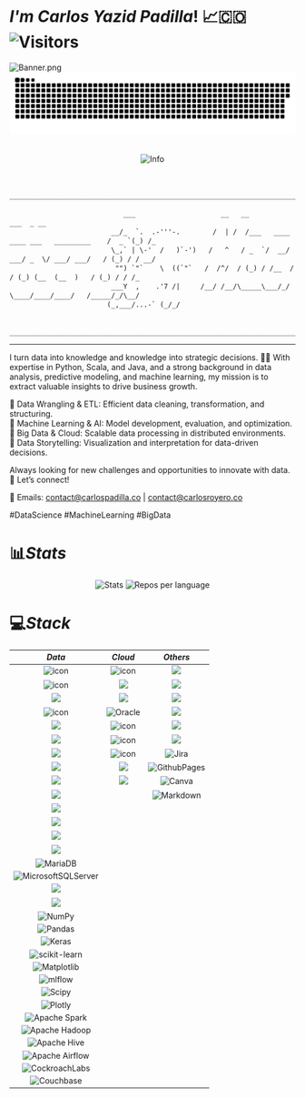 # ***I'm Carlos Yazid Padilla***! 📈🇨🇴 ![Visitors](https://api.visitorbadge.io/api/combined?path=https%3A%2F%2Fgithub.com%2FCarlosYazid&label=Visitors&labelColor=%23ba68c8&countColor=%232ccce4&style=flat)
![Banner.png](https://i.postimg.cc/N0SCS3yY/Banner.png)
![](github-contribution-grid-snake-dark.svg)<br/> <br/>
<div id="info" align="center">
  <img src="http://github-profile-summary-cards.vercel.app/api/cards/profile-details?username=carlosyazid&theme=algolia" alt="Info"/>
</div>
<br/>


```
                      _____________________________________________________________________________________

                            ___                     __   __                                     ___  _ __
                         __/_  `.  .-'''-.        /  | /  /___   ____ ____ ___   _________    /  _ `(_) /_
                         \_,` | \-'  /   )`-')   /   ^   / _  `/  __/ ___/ _  \/ ___/ ___/   / (_) / / __/
                          "") `"`    \  ((`"`   /  /^/  / (_) / /__  /  / (_) (__  (__  )   / (_) / / /_  
                         ___Y  ,    .'7 /|     /__/ /__/\_____\___/_/   \____/____/____/   /_____/_/\__/  
                        (_,___/...-` (_/_/

                      _____________________________________________________________________________________

```
---



I turn data into knowledge and knowledge into strategic decisions. 🧠✨ With expertise in Python, Scala, and Java, and a strong background in data analysis, predictive modeling, and machine learning, my mission is to extract valuable insights to drive business growth.

🔹 Data Wrangling & ETL: Efficient data cleaning, transformation, and structuring. <br>
🔹 Machine Learning & AI: Model development, evaluation, and optimization. <br>
🔹 Big Data & Cloud: Scalable data processing in distributed environments. <br>
🔹 Data Storytelling: Visualization and interpretation for data-driven decisions.

Always looking for new challenges and opportunities to innovate with data. 🚀 Let’s connect!

📩 Emails: contact@carlospadilla.co | contact@carlosroyero.co

#DataScience #MachineLearning #BigData

# 📊*Stats*

<div id="stats" align="center">
  <img src="http://github-profile-summary-cards.vercel.app/api/cards/stats?username=carlosyazid&theme=algolia" alt="Stats"/>
  <img src="http://github-profile-summary-cards.vercel.app/api/cards/repos-per-language?username=carlosyazid&theme=algolia" alt="Repos per language"/>
</div>

# 💻*Stack*

<table align="center">
<thead>
<tr>
<th align="center"><em>Data</em></th>
<th align="center"><em>Cloud</em></th>
<th align="center"><em>Others</em></th>
</tr>
</thead>
<tbody>
<tr>
<td align="center"><img src="https://techstack-generator.vercel.app/python-icon.svg" alt="icon" width="65" height="65" /></td>
<td align="center"><img src="https://techstack-generator.vercel.app/aws-icon.svg" alt="icon" width="65" height="65" /></td>
<td align="center"><img src="https://skillicons.dev/icons?i=notion" /></td>
</tr>
<tr>
<td align="center"><img src="https://techstack-generator.vercel.app/java-icon.svg" alt="icon" width="65" height="65" /></td>
<td align="center"><img src="https://skillicons.dev/icons?i=azure" /></td>
<td align="center"><img src="https://skillicons.dev/icons?i=spring" /></td>
</tr>
<tr>
<td align="center"><img src="https://skillicons.dev/icons?i=scala" /></td>
<td align="center"><img src="https://skillicons.dev/icons?i=gcp" /></td>
<td align="center"><img src="https://skillicons.dev/icons?i=postman" /></td>
</tr>
<tr>
<td align="center"><img src="https://techstack-generator.vercel.app/mysql-icon.svg" alt="icon" width="65" height="65" /></td>
<td align="center"><img src="https://img.shields.io/badge/Oracle-F80000?style=for-the-badge&amp;logo=oracle&amp;logoColor=white" alt="Oracle"></td>
<td align="center"><img src="https://skillicons.dev/icons?i=maven" /></td>
</tr>
<tr>
<td align="center"><img src="https://skillicons.dev/icons?i=pytorch" /></td>
<td align="center"><img src="https://techstack-generator.vercel.app/docker-icon.svg" alt="icon" width="65" height="65" /></td>
<td align="center"><img src="https://skillicons.dev/icons?i=yarn" /></td>
</tr>
<tr>
<td align="center"><img src="https://skillicons.dev/icons?i=tensorflow" /></td>
<td align="center"><img src="https://techstack-generator.vercel.app/github-icon.svg" alt="icon" width="65" height="65" /></td>
<td align="center"><img src="https://skillicons.dev/icons?i=hibernate" /></td>
</tr>
<tr>
<td align="center"><img src="https://skillicons.dev/icons?i=r" /></td>
<td align="center"><img src="https://techstack-generator.vercel.app/kubernetes-icon.svg" alt="icon" width="65" height="65" /></td>
<td align="center"><img src="https://img.shields.io/badge/jira-%230A0FFF.svg?style=for-the-badge&amp;logo=jira&amp;logoColor=white" alt="Jira"></td>
</tr>
<tr>
<td align="center"><img src="https://skillicons.dev/icons?i=opencv" /></td>
<td align="center"><img src="https://skillicons.dev/icons?i=githubactions" /></td>
<td align="center"><img src="https://img.shields.io/badge/github%20pages-121013?style=for-the-badge&amp;logo=github&amp;logoColor=white" alt="GithubPages"></td>
</tr>
<tr>
<td align="center"><img src="https://skillicons.dev/icons?i=dynamodb" /></td>
<td align="center"><img src="https://skillicons.dev/icons?i=bash" /></td>
<td align="center"><img src="https://img.shields.io/badge/Canva-%2300C4CC.svg?style=for-the-badge&amp;logo=Canva&amp;logoColor=white" alt="Canva"></td>
</tr>
<tr>
<td align="center"><img src="https://skillicons.dev/icons?i=cassandra" /></td>
<td align="center"></td>
<td align="center"><img src="https://img.shields.io/badge/markdown-%23000000.svg?style=for-the-badge&amp;logo=markdown&amp;logoColor=white" alt="Markdown"></td>
</tr>
<tr>
<td align="center"><img src="https://skillicons.dev/icons?i=mongo" /></td>
<td align="center"></td>
<td align="center"></td>
</tr>
<tr>
<td align="center"><img src="https://skillicons.dev/icons?i=postgres" /></td>
<td align="center"></td>
<td align="center"></td>
</tr>
<tr>
<td align="center"><img src="https://skillicons.dev/icons?i=sqlite" /></td>
<td align="center"></td>
<td align="center"></td>
</tr>
<tr>
<td align="center"><img src="https://skillicons.dev/icons?i=redis" /></td>
<td align="center"></td>
<td align="center"></td>
</tr>
<tr>
<td align="center"><img src="https://img.shields.io/badge/MariaDB-003545?style=for-the-badge&amp;logo=mariadb&amp;logoColor=white" alt="MariaDB"></td>
<td align="center"></td>
<td align="center"></td>
</tr>
<tr>
<td align="center"><img src="https://img.shields.io/badge/Microsoft%20SQL%20Sever-CC2927?style=flat&amp;logo=microsoft%20sql%20server&amp;logoColor=white" alt="MicrosoftSQLServer"></td>
<td align="center"></td>
<td align="center"></td>
</tr>
<tr>
<td align="center"><img src="https://skillicons.dev/icons?i=anaconda" /></td>
<td align="center"></td>
<td align="center"></td>
</tr>
<tr>
<td align="center"><img src="https://skillicons.dev/icons?i=kafka" /></td>
<td align="center"></td>
<td align="center"></td>
</tr>
<tr>
<td align="center"><img src="https://img.shields.io/badge/numpy-%23013243.svg?style=for-the-badge&amp;logo=numpy&amp;logoColor=white" alt="NumPy"></td>
<td align="center"></td>
<td align="center"></td>
</tr>
<tr>
<td align="center"><img src="https://img.shields.io/badge/pandas-%23150458.svg?style=for-the-badge&amp;logo=pandas&amp;logoColor=white" alt="Pandas"></td>
<td align="center"></td>
<td align="center"></td>
</tr>
<tr>
<td align="center"><img src="https://img.shields.io/badge/Keras-%23D00000.svg?style=for-the-badge&amp;logo=Keras&amp;logoColor=white" alt="Keras"></td>
<td align="center"></td>
<td align="center"></td>
</tr>
<tr>
<td align="center"><img src="https://img.shields.io/badge/scikit--learn-%23F7931E.svg?style=for-the-badge&amp;logo=scikit-learn&amp;logoColor=white" alt="scikit-learn"></td>
<td align="center"></td>
<td align="center"></td>
</tr>
<tr>
<td align="center"><img src="https://img.shields.io/badge/Matplotlib-%23ffffff.svg?style=for-the-badge&amp;logo=Matplotlib&amp;logoColor=black" alt="Matplotlib"></td>
<td align="center"></td>
<td align="center"></td>
</tr>
<tr>
<td align="center"><img src="https://img.shields.io/badge/mlflow-%23d9ead3.svg?style=for-the-badge&amp;logo=numpy&amp;logoColor=blue" alt="mlflow"></td>
<td align="center"></td>
<td align="center"></td>
</tr>
<tr>
<td align="center"><img src="https://img.shields.io/badge/SciPy-%230C55A5.svg?style=for-the-badge&amp;logo=scipy&amp;logoColor=%25white" alt="Scipy"></td>
<td align="center"></td>
<td align="center"></td>
</tr>
<tr>
<td align="center"><img src="https://img.shields.io/badge/Plotly-%233F4F75.svg?style=for-the-badge&amp;logo=plotly&amp;logoColor=white" alt="Plotly"></td>
<td align="center"></td>
<td align="center"></td>
</tr>
<tr>
<td align="center"><img src="https://img.shields.io/badge/Apache%20Spark-FDEE21?style=for-the-badge&amp;logo=apachespark&amp;logoColor=black" alt="Apache Spark"></td>
<td align="center"></td>
<td align="center"></td>
</tr>
<tr>
<td align="center"><img src="https://img.shields.io/badge/Apache%20Hadoop-66CCFF?style=for-the-badge&amp;logo=apachehadoop&amp;logoColor=black" alt="Apache Hadoop"></td>
<td align="center"></td>
<td align="center"></td>
</tr>
<tr>
<td align="center"><img src="https://img.shields.io/badge/Apache%20Hive-FDEE21?style=for-the-badge&amp;logo=apachehive&amp;logoColor=black" alt="Apache Hive"></td>
<td align="center"></td>
<td align="center"></td>
</tr>
<tr>
<td align="center"><img src="https://img.shields.io/badge/Apache%20Airflow-017CEE?style=for-the-badge&amp;logo=Apache%20Airflow&amp;logoColor=white" alt="Apache Airflow"></td>
<td align="center"></td>
<td align="center"></td>
</tr>
<tr>
<td align="center"><img src="https://img.shields.io/badge/Cockroach%20Labs-6933FF?style=for-the-badge&amp;logo=Cockroach%20Labs&amp;logoColor=white" alt="CockroachLabs"></td>
<td align="center"></td>
<td align="center"></td>
</tr>
<tr>
<td align="center"><img src="https://img.shields.io/badge/Couchbase-EA2328?style=for-the-badge&amp;logo=couchbase&amp;logoColor=white" alt="Couchbase"></td>
<td align="center"></td>
<td align="center"></td>
</tr>
</tbody>
</table>

<!--
*Data* | *Cloud* | *Others*
|:---:|:---:|:---:
| ![Python][Python] | ![AWS][AWS] | ![Markdown][Markdown]    	    
| ![Anaconda][Anaconda] | ![Azure][Azure]  | ![Canva][Canva]
| ![OpenCV][OpenCV] | ![Google Cloud][GoogleCloud] | ![Notion][Notion]
| ![NumPy][NumPy] | ![Oracle][Oracle] | ![Jira][Jira] 
| ![Pandas][Pandas] | ![Docker][Docker] | ![Spring][Spring]
| ![PyTorch][PyTorch] | ![Shell Script][ShellScript] | ![Postman][Postman]
| ![Plotly][Plotly] | ![Kubernetes][Kubernetes] | ![Apache Maven][ApacheMaven]
| ![TensorFlow][TensorFlow] | ![GitHub Actions][GitHubActions] | ![GithubPages][GithubPages]
| ![AmazonDynamoDB][AmazonDynamoDB] | ![GitHub][GitHub] | ![Yarn][Yarn]
| ![ApacheCassandra][ApacheCassandra] | | ![Hibernate][Hibernate]
| ![MariaDB][MariaDB] | |
| ![MicrosoftSQLServer][MicrosoftSQLServer] | |
| ![MongoDB][MongoDB] | | 
| ![MySQL][MySQL] | |
| ![Postgres][Postgres] | |
| ![ApacheHadoop][ApacheHadoop] | |
| ![Apache Spark][ApacheSpark] | |
| ![Java][Java] | |
| ![Scala][Scala] | |
| ![SQLite][SQLite] | |
| ![Scipy][Scipy] | |
| ![R][R] | |
| ![Apache Kafka][ApacheKafka] | |
| ![Apache Airflow][ApacheAirflow] | |
| ![Apache Hive][ApacheHive] | |
| ![CockroachLabs][CockroachLabs] | |
| ![Couchbase][Couchbase] | |
| ![Redis][Redis] | |
| ![mlflow][mlflow] | |
| ![Matplotlib][Matplotlib] | |
| ![Keras][Keras] | |
| ![scikit-learn][scikit-learn] | |
-->

<!--Data-->
[Python]: https://img.shields.io/badge/python-3670A0?style=for-the-badge&logo=python&logoColor=ffdd54
[Anaconda]: https://img.shields.io/badge/Anaconda-%2344A833.svg?style=for-the-badge&logo=anaconda&logoColor=white
[OpenCV]: https://img.shields.io/badge/opencv-%23white.svg?style=for-the-badge&logo=opencv&logoColor=white
[NumPy]: https://img.shields.io/badge/numpy-%23013243.svg?style=for-the-badge&logo=numpy&logoColor=white
[Pandas]: https://img.shields.io/badge/pandas-%23150458.svg?style=for-the-badge&logo=pandas&logoColor=white
[PyTorch]: https://img.shields.io/badge/PyTorch-%23EE4C2C.svg?style=for-the-badge&logo=PyTorch&logoColor=white
[Plotly]: https://img.shields.io/badge/Plotly-%233F4F75.svg?style=for-the-badge&logo=plotly&logoColor=white
[TensorFlow]: https://img.shields.io/badge/TensorFlow-%23FF6F00.svg?style=for-the-badge&logo=TensorFlow&logoColor=white
[AmazonDynamoDB]: https://img.shields.io/badge/Amazon%20DynamoDB-4053D6?style=for-the-badge&logo=Amazon%20DynamoDB&logoColor=white
[ApacheCassandra]: https://img.shields.io/badge/cassandra-%231287B1.svg?style=flat&logo=apache-cassandra&logoColor=white
[MicrosoftSQLServer]: https://img.shields.io/badge/Microsoft%20SQL%20Sever-CC2927?style=flat&logo=microsoft%20sql%20server&logoColor=white
[MongoDB]: https://img.shields.io/badge/MongoDB-%234ea94b.svg?style=flat&logo=mongodb&logoColor=white
[MySQL]: https://img.shields.io/badge/mysql-4479A1.svg?style=for-the-badge&logo=mysql&logoColor=white
[Postgres]: https://img.shields.io/badge/postgres-%23316192.svg?style=for-the-badge&logo=postgresql&logoColor=white
[SQLite]: https://img.shields.io/badge/sqlite-%2307405e.svg?style=for-the-badge&logo=sqlite&logoColor=white
[Scipy]: https://img.shields.io/badge/SciPy-%230C55A5.svg?style=for-the-badge&logo=scipy&logoColor=%white
[R]: https://img.shields.io/badge/r-%23276DC3.svg?style=for-the-badge&logo=r&logoColor=white
[Java]: https://img.shields.io/badge/java-%23ED8B00.svg?style=for-the-badge&logo=openjdk&logoColor=white
[ApacheHadoop]: https://img.shields.io/badge/Apache%20Hadoop-66CCFF?style=for-the-badge&logo=apachehadoop&logoColor=black
[ApacheAirflow]: https://img.shields.io/badge/Apache%20Airflow-017CEE?style=for-the-badge&logo=Apache%20Airflow&logoColor=white
[ApacheSpark]: https://img.shields.io/badge/Apache%20Spark-FDEE21?style=for-the-badge&logo=apachespark&logoColor=black
[Scala]: https://img.shields.io/badge/scala-%23DC322F.svg?style=for-the-badge&logo=scala&logoColor=white
[ApacheKafka]: https://img.shields.io/badge/Apache%20Kafka-000?style=for-the-badge&logo=apachekafka
[ApacheHadoop]: https://img.shields.io/badge/Apache%20Hadoop-66CCFF?style=for-the-badge&logo=apachehadoop&logoColor=black
[ApacheHive]: https://img.shields.io/badge/Apache%20Hive-FDEE21?style=for-the-badge&logo=apachehive&logoColor=black
[CockroachLabs]: https://img.shields.io/badge/Cockroach%20Labs-6933FF?style=for-the-badge&logo=Cockroach%20Labs&logoColor=white
[Couchbase]: https://img.shields.io/badge/Couchbase-EA2328?style=for-the-badge&logo=couchbase&logoColor=white
[MariaDB]: https://img.shields.io/badge/MariaDB-003545?style=for-the-badge&logo=mariadb&logoColor=white
[Redis]: https://img.shields.io/badge/redis-%23DD0031.svg?style=for-the-badge&logo=redis&logoColor=white
[mlflow]: https://img.shields.io/badge/mlflow-%23d9ead3.svg?style=for-the-badge&logo=numpy&logoColor=blue
[Matplotlib]: https://img.shields.io/badge/Matplotlib-%23ffffff.svg?style=for-the-badge&logo=Matplotlib&logoColor=black 
[Keras]: https://img.shields.io/badge/Keras-%23D00000.svg?style=for-the-badge&logo=Keras&logoColor=white
[scikit-learn]: https://img.shields.io/badge/scikit--learn-%23F7931E.svg?style=for-the-badge&logo=scikit-learn&logoColor=white

<!--Cloud-->
[AWS]: https://img.shields.io/badge/AWS-%23FF9900.svg?style=for-the-badge&logo=amazon-aws&logoColor=white
[Azure]: https://img.shields.io/badge/azure-%230072C6.svg?style=for-the-badge&logo=microsoftazure&logoColor=white
[GoogleCloud]: https://img.shields.io/badge/GoogleCloud-%234285F4.svg?style=for-the-badge&logo=google-cloud&logoColor=white 
[Kubernetes]: https://img.shields.io/badge/kubernetes-%23326ce5.svg?style=for-the-badge&logo=kubernetes&logoColor=white
[Docker]: https://img.shields.io/badge/docker-%230db7ed.svg?style=for-the-badge&logo=docker&logoColor=white
[ShellScript]: https://img.shields.io/badge/shell_script-%23121011.svg?style=for-the-badge&logo=gnu-bash&logoColor=white
[Oracle]: https://img.shields.io/badge/Oracle-F80000?style=for-the-badge&logo=oracle&logoColor=white
[GitHubActions]: https://img.shields.io/badge/github%20actions-%232671E5.svg?style=for-the-badge&logo=githubactions&logoColor=white
[GitHub]: https://img.shields.io/badge/github-%23121011.svg?style=for-the-badge&logo=github&logoColor=white

<!--Others-->
[Markdown]: https://img.shields.io/badge/markdown-%23000000.svg?style=for-the-badge&logo=markdown&logoColor=white
[Canva]: https://img.shields.io/badge/Canva-%2300C4CC.svg?style=for-the-badge&logo=Canva&logoColor=white
[Figma]: https://img.shields.io/badge/figma-%23F24E1E.svg?style=flat&logo=figma&logoColor=white
[Notion]: https://img.shields.io/badge/Notion-%23000000.svg?style=for-the-badge&logo=notion&logoColor=white
[Jira]: https://img.shields.io/badge/jira-%230A0FFF.svg?style=for-the-badge&logo=jira&logoColor=white
[Postman]: https://img.shields.io/badge/Postman-FF6C37?style=for-the-badge&logo=postman&logoColor=white
[GithubPages]: https://img.shields.io/badge/github%20pages-121013?style=for-the-badge&logo=github&logoColor=white
[Yarn]: https://img.shields.io/badge/yarn-%232C8EBB.svg?style=for-the-badge&logo=yarn&logoColor=white
[Spring]: https://img.shields.io/badge/spring-%236DB33F.svg?style=for-the-badge&logo=spring&logoColor=white
[ApacheMaven]: https://img.shields.io/badge/Apache%20Maven-C71A36?style=for-the-badge&logo=Apache%20Maven&logoColor=white
[Hibernate]: https://img.shields.io/badge/Hibernate-59666C?style=for-the-badge&logo=Hibernate&logoColor=white

